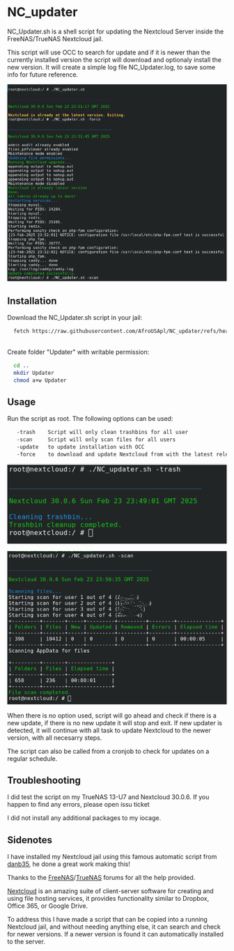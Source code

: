 # NC_updater
NC_Updater.sh is a shell script for updating the Nextcloud Server inside the FreeNAS/TrueNAS Nextcloud jail.

This script will use OCC to search for update and if it is newer than the currently installed version the script will download and optionaly install the new version.
It will create a simple log file NC_Updater.log, to save some info for future reference.

![NC_Updater.sh -force](images/NC_Updater_force.png)

## Installation

Download the NC_Updater.sh script in your jail:

```bash
  fetch https://raw.githubusercontent.com/AfroUSApl/NC_updater/refs/heads/main/NC_Updater.sh
  
```

Create folder "Updater" with writable permission:
```bash
  cd ..
  mkdir Updater
  chmod a+w Updater
```

## Usage

Run the script as root. The following options can be used:
```bash
   -trash    Script will only clean trashbins for all user
   -scan     Script will only scan files for all users
   -update   to update installation with OCC
   -force    to download and update Nextcloud from with the latest release
```

![NC_Updater.sh -trash](images/NC_Updater_trash.png)

![NC_Updater.sh -scan](images/NC_Updater_scan.png)

When there is no option used, script will go ahead and check if there is a new update, if there is no new update it will stop and exit.
If new updater is detected, it will continue with all task to update Nextcloud to the newer version, with all necesarry steps.

The script can also be called from a cronjob to check for updates on a regular schedule.


## Troubleshooting

I did test the script on my TrueNAS 13-U7 and Nextcloud 30.0.6.
If you happen to find any errors, please open issu ticket

I did not install any additional packages to my iocage. 


## Sidenotes

I have installed my Nextcloud jail using this famous automatic script from [danb35](https://github.com/danb35/freenas-iocage-nextcloud), he done a great work making this!

Thanks to the [FreeNAS](https://www.truenas.com/community)/[TrueNAS](https://www.truenas.com/community) forums for all the help provided.

[Nextcloud](https://nextcloud.com/) is an amazing suite of client-server software for creating and using file hosting services, it provides functionality similar to Dropbox, Office 365, or Google Drive.

To address this I have made a script that can be copied into a running Nextcloud jail, and without needing anything else, it can search and check for newer versions. If a newer version is found it can automatically installed to the server.

